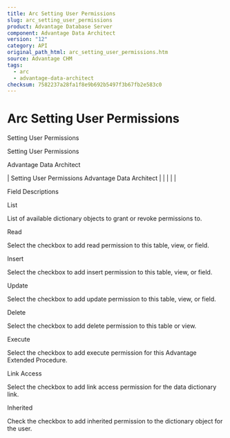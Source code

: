 ```yaml
---
title: Arc Setting User Permissions
slug: arc_setting_user_permissions
product: Advantage Database Server
component: Advantage Data Architect
version: "12"
category: API
original_path_html: arc_setting_user_permissions.htm
source: Advantage CHM
tags:
  - arc
  - advantage-data-architect
checksum: 7582237a28fa1f8e9b692b5497f3b67fb2e583c0
---
```


# Arc Setting User Permissions

Setting User Permissions

Setting User Permissions

Advantage Data Architect

| Setting User Permissions  Advantage Data Architect |  |  |  |  |

Field Descriptions

List

List of available dictionary objects to grant or revoke permissions to.

Read

Select the checkbox to add read permission to this table, view, or field.

Insert

Select the checkbox to add insert permission to this table, view, or field.

Update

Select the checkbox to add update permission to this table, view, or field.

Delete

Select the checkbox to add delete permission to this table or view.

Execute

Select the checkbox to add execute permission for this Advantage Extended Procedure.

Link Access

Select the checkbox to add link access permission for the data dictionary link.

Inherited

Check the checkbox to add inherited permission to the dictionary object for the user.
